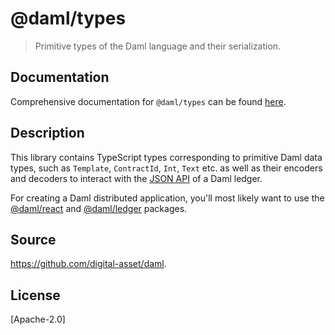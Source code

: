# @daml/types

> Primitive types of the Daml language and their serialization.

## Documentation

Comprehensive documentation for `@daml/types` can be found
[here](https://docs.daml.com/0.0.0-SDKVERSION/app-dev/bindings-ts/daml-types/index.html).

## Description 

This library contains TypeScript types corresponding to primitive Daml data types, such as
`Template`, `ContractId`, `Int`, `Text` etc. as well as their encoders and decoders to interact with
the [JSON API](https://docs.daml.com/json-api/index.html) of a Daml ledger.

For creating a Daml distributed application, you'll most likely want to use the
[@daml/react](https://www.npmjs.com/package/@daml/react) and
[@daml/ledger](https://www.npmjs.com/package/@daml/ledger) packages. 

## Source
https://github.com/digital-asset/daml.

## License
[Apache-2.0]
